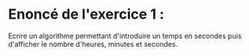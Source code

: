 # Enoncé de l'exercice 1 :
Ecrire un algorithme permettant d'introduire un temps en secondes puis d'afficher le nombre d'heures, minutes et secondes.
